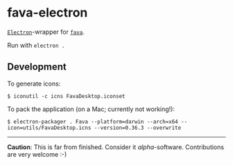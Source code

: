 # fava-electron

[`Electron`](http://electron.atom.io)-wrapper for [`fava`](https://github.com/aumayr/fava).

Run with `electron .`

## Development

To generate icons:

    $ iconutil -c icns FavaDesktop.iconset

To pack the application (on a Mac; currently not working!):

    $ electron-packager . Fava --platform=darwin --arch=x64 --icon=utils/FavaDesktop.icns --version=0.36.3 --overwrite

---
**Caution**: This is far from finished. Consider it *alpha*-software. Contributions are very welcome :-)
